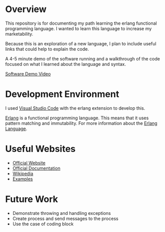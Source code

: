 # Overview

This repository is for documenting my path learning the erlang functional programming language. I wanted to learn this language to increase my marketability.

Because this is an exploration of a new language, I plan to include useful links that could help to explain the code.

A 4-5 minute demo of the software running and a walkthrough of the code focused on what I learned about the language and syntax.

[Software Demo Video](https://youtu.be/2u40HVEJ6R4)

# Development Environment

I used [Visual Studio Code](https://code.visualstudio.com/) with the erlang extension to develop this.

[Erlang](https://www.erlang.org/) is a functional programming language. This means that it uses pattern matching and immutability. For more information about the [Erlang Language](https://en.wikipedia.org/wiki/Erlang_(programming_language)).

# Useful Websites

* [Official Website](https://www.erlang.org/)
* [Official Documentation](https://www.erlang.org/doc/apps/stdlib/index.html)
* [Wikipedia](https://en.wikipedia.org/wiki/Erlang_(programming_language))
* [Examples](https://erlangbyexample.org/)

# Future Work

* Demonstrate throwing and handling exceptions
* Create process and send messages to the process
* Use the case of coding block
